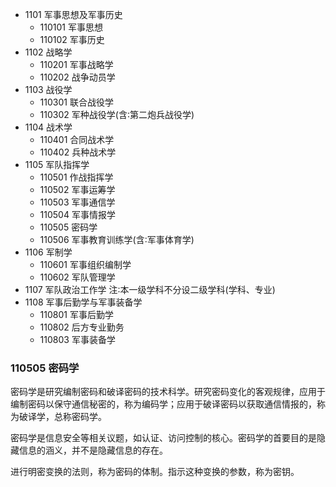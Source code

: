 * 1101 军事思想及军事历史
  * 110101 军事思想
  * 110102 军事历史
* 1102 战略学
  * 110201 军事战略学
  * 110202 战争动员学
* 1103 战役学
  * 110301 联合战役学
  * 110302 军种战役学(含∶第二炮兵战役学)
* 1104 战术学
  * 110401 合同战术学
  * 110402 兵种战术学
* 1105 军队指挥学
  * 110501 作战指挥学
  * 110502 军事运筹学
  * 110503 军事通信学
  * 110504 军事情报学
  * 110505 密码学
  * 110506 军事教育训练学(含∶军事体育学)
* 1106 军制学
  * 110601 军事组织编制学
  * 110602 军队管理学
* 1107 军队政治工作学 注∶本一级学科不分设二级学科(学科、专业)
* 1108 军事后勤学与军事装备学
  * 110801 军事后勤学
  * 110802 后方专业勤务
  * 110803 军事装备学


### 110505 密码学
密码学是研究编制密码和破译密码的技术科学。研究密码变化的客观规律，应用于编制密码以保守通信秘密的，称为编码学；应用于破译密码以获取通信情报的，称为破译学，总称密码学。

密码学是信息安全等相关议题，如认证、访问控制的核心。密码学的首要目的是隐藏信息的涵义，并不是隐藏信息的存在。

进行明密变换的法则，称为密码的体制。指示这种变换的参数，称为密钥。